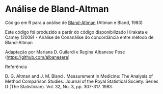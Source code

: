 # Análise de Bland-Altman
Código em R para a análise de [Bland-Altman](https://github.com/mariguilardi/teste-bland-altman/blob/main/bland_altman.R) (Altman e Bland, 1983)

Este código foi produzido a partir do código disponibilizado Hirakata e Camey (2009) - Análise de Conanálise do concordância entre método de Bland-Altman

Adaptação por Mariana D. Guilardi e Regina Albanese Pose (https://github.com/albanesere)

<p>Referência</p>
D. G. Altman and J. M. Bland . Measurement in Medicine: The Analysis of Method Comparison Studies. Journal of the Royal Statistical Society. Series D (The Statistician). Vol. 32, No. 3, pp. 307-317. 1983. 
